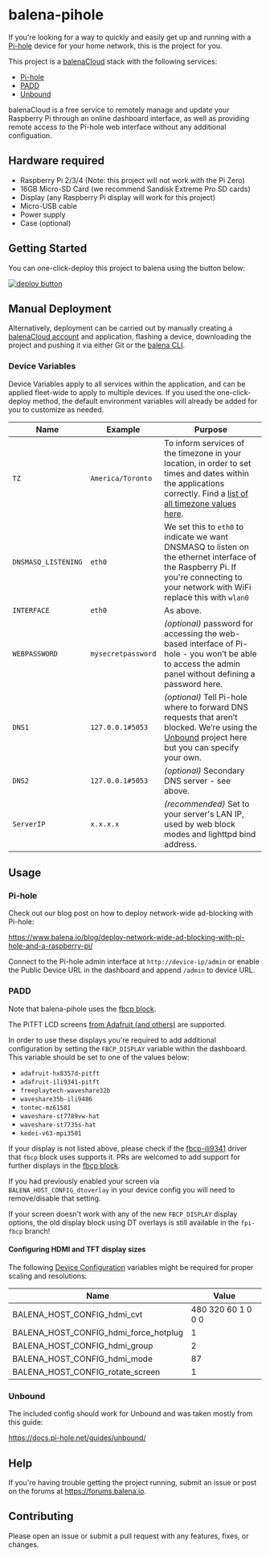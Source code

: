 # balena-pihole

If you're looking for a way to quickly and easily get up and running with a [Pi-hole](https://pi-hole.net/) device for your home network, this is the project for you.

This project is a [balenaCloud](https://www.balena.io/cloud) stack with the following services:

- [Pi-hole](https://pi-hole.net/)
- [PADD](https://github.com/pi-hole/PADD)
- [Unbound](https://unbound.net)

balenaCloud is a free service to remotely manage and update your Raspberry Pi through an online dashboard interface, as well as providing remote access to the Pi-hole web interface without any additional configuation.

## Hardware required

- Raspberry Pi 2/3/4 (Note: this project will not work with the Pi Zero)
- 16GB Micro-SD Card (we recommend Sandisk Extreme Pro SD cards)
- Display (any Raspberry Pi display will work for this project)
- Micro-USB cable
- Power supply
- Case (optional)

## Getting Started

You can one-click-deploy this project to balena using the button below:

[![deploy button](https://balena.io/deploy.svg)](https://dashboard.balena-cloud.com/deploy?repoUrl=https://github.com/klutchell/balena-pihole&defaultDeviceType=raspberrypi3)

## Manual Deployment

Alternatively, deployment can be carried out by manually creating a [balenaCloud account](https://dashboard.balena-cloud.com) and application, flashing a device, downloading the project and pushing it via either Git or the [balena CLI](https://github.com/balena-io/balena-cli).

### Device Variables

Device Variables apply to all services within the application, and can be applied fleet-wide to apply to multiple devices. If you used the one-click-deploy method, the default environment variables will already be added for you to customize as needed.

| Name                | Example            | Purpose                                                                                                                                                                                                                          |
| ------------------- | ------------------ | -------------------------------------------------------------------------------------------------------------------------------------------------------------------------------------------------------------------------------- |
| `TZ`                | `America/Toronto`  | To inform services of the timezone in your location, in order to set times and dates within the applications correctly. Find a [list of all timezone values here](https://en.wikipedia.org/wiki/List_of_tz_database_time_zones). |
| `DNSMASQ_LISTENING` | `eth0`             | We set this to `eth0` to indicate we want DNSMASQ to listen on the ethernet interface of the Raspberry Pi. If you're connecting to your network with WiFi replace this with `wlan0`                                              |
| `INTERFACE`         | `eth0`             | As above.                                                                                                                                                                                                                        |
| `WEBPASSWORD`       | `mysecretpassword` | _(optional)_ password for accessing the web-based interface of Pi-hole - you won’t be able to access the admin panel without defining a password here.                                                                           |
| `DNS1`              | `127.0.0.1#5053`   | _(optional)_ Tell Pi-hole where to forward DNS requests that aren’t blocked. We’re using the [Unbound](https://unbound.net) project here but you can specify your own.                                                           |
| `DNS2`              | `127.0.0.1#5053`   | _(optional)_ Secondary DNS server - see above.                                                                                                                                                                                   |
| `ServerIP`          | `x.x.x.x`          | _(recommended)_ Set to your server's LAN IP, used by web block modes and lighttpd bind address.                                                                                                                                  |

## Usage

### Pi-hole

Check out our blog post on how to deploy network-wide ad-blocking with Pi-hole:

<https://www.balena.io/blog/deploy-network-wide-ad-blocking-with-pi-hole-and-a-raspberry-pi/>

Connect to the Pi-hole admin interface at `http://device-ip/admin` or enable
the Public Device URL in the dashboard and append `/admin` to device URL.

### PADD

Note that balena-pihole uses the [fbcp block](https://github.com/balenablocks/fbcp).

The PiTFT LCD screens [from Adafruit (and others)](https://www.adafruit.com/?q=pitft) are supported.

In order to use these displays you're required to add additional configuration by setting
the `FBCP_DISPLAY` variable within the dashboard. This variable should be set to one of the values below:

- `adafruit-hx8357d-pitft`
- `adafruit-ili9341-pitft`
- `freeplaytech-waveshare32b`
- `waveshare35b-ili9486`
- `tontec-mz61581`
- `waveshare-st7789vw-hat`
- `waveshare-st7735s-hat`
- `kedei-v63-mpi3501`

If your display is not listed above, please check if the [fbcp-ili9341](https://github.com/juj/fbcp-ili9341)
driver that `fbcp` block uses supports it.
PRs are welcomed to add support for further displays in the [fbcp block](https://github.com/balenablocks/fbcp).

If you had previously enabled your screen via `BALENA_HOST_CONFIG_dtoverlay`
in your device config you will need to remove/disable that setting.

If your screen doesn't work with any of the new `FBCP_DISPLAY` display options, the old
display block using DT overlays is still available in the `fpi-fbcp` branch!

#### Configuring HDMI and TFT display sizes

The following [Device Configuration](https://www.balena.io/docs/learn/manage/configuration/#configuration-variables)
variables might be required for proper scaling and resolutions:

| Name                                  | Value              |
| ------------------------------------- | ------------------ |
| BALENA_HOST_CONFIG_hdmi_cvt           | 480 320 60 1 0 0 0 |
| BALENA_HOST_CONFIG_hdmi_force_hotplug | 1                  |
| BALENA_HOST_CONFIG_hdmi_group         | 2                  |
| BALENA_HOST_CONFIG_hdmi_mode          | 87                 |
| BALENA_HOST_CONFIG_rotate_screen      | 1                  |

### Unbound

The included config should work for Unbound and was taken mostly from this guide:

<https://docs.pi-hole.net/guides/unbound/>

## Help

If you're having trouble getting the project running,
submit an issue or post on the forums at <https://forums.balena.io>.

## Contributing

Please open an issue or submit a pull request with any features, fixes, or changes.
